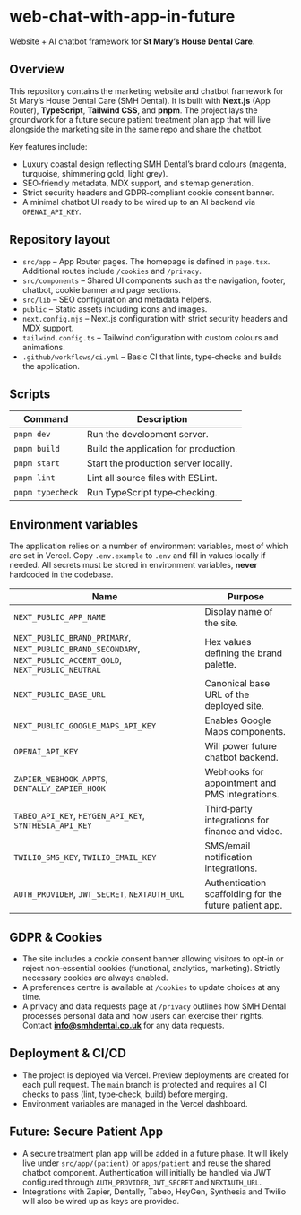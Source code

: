 # web-chat-with-app-in-future

Website + AI chatbot framework for **St Mary’s House Dental Care**.

## Overview

This repository contains the marketing website and chatbot framework for St Mary’s House Dental Care (SMH Dental). It is built with **Next.js** (App Router), **TypeScript**, **Tailwind CSS**, and **pnpm**. The project lays the groundwork for a future secure patient treatment plan app that will live alongside the marketing site in the same repo and share the chatbot.

Key features include:

- Luxury coastal design reflecting SMH Dental’s brand colours (magenta, turquoise, shimmering gold, light grey).
- SEO‑friendly metadata, MDX support, and sitemap generation.
- Strict security headers and GDPR‑compliant cookie consent banner.
- A minimal chatbot UI ready to be wired up to an AI backend via `OPENAI_API_KEY`.

## Repository layout

- `src/app` – App Router pages. The homepage is defined in `page.tsx`. Additional routes include `/cookies` and `/privacy`.
- `src/components` – Shared UI components such as the navigation, footer, chatbot, cookie banner and page sections.
- `src/lib` – SEO configuration and metadata helpers.
- `public` – Static assets including icons and images.
- `next.config.mjs` – Next.js configuration with strict security headers and MDX support.
- `tailwind.config.ts` – Tailwind configuration with custom colours and animations.
- `.github/workflows/ci.yml` – Basic CI that lints, type‑checks and builds the application.

## Scripts

| Command | Description |
| --- | --- |
| `pnpm dev` | Run the development server. |
| `pnpm build` | Build the application for production. |
| `pnpm start` | Start the production server locally. |
| `pnpm lint` | Lint all source files with ESLint. |
| `pnpm typecheck` | Run TypeScript type‑checking. |

## Environment variables

The application relies on a number of environment variables, most of which are set in Vercel. Copy `.env.example` to `.env` and fill in values locally if needed. All secrets must be stored in environment variables, **never** hardcoded in the codebase.

| Name | Purpose |
| --- | --- |
| `NEXT_PUBLIC_APP_NAME` | Display name of the site. |
| `NEXT_PUBLIC_BRAND_PRIMARY`, `NEXT_PUBLIC_BRAND_SECONDARY`, `NEXT_PUBLIC_ACCENT_GOLD`, `NEXT_PUBLIC_NEUTRAL` | Hex values defining the brand palette. |
| `NEXT_PUBLIC_BASE_URL` | Canonical base URL of the deployed site. |
| `NEXT_PUBLIC_GOOGLE_MAPS_API_KEY` | Enables Google Maps components. |
| `OPENAI_API_KEY` | Will power future chatbot backend. |
| `ZAPIER_WEBHOOK_APPTS`, `DENTALLY_ZAPIER_HOOK` | Webhooks for appointment and PMS integrations. |
| `TABEO_API_KEY`, `HEYGEN_API_KEY`, `SYNTHESIA_API_KEY` | Third‑party integrations for finance and video. |
| `TWILIO_SMS_KEY`, `TWILIO_EMAIL_KEY` | SMS/email notification integrations. |
| `AUTH_PROVIDER`, `JWT_SECRET`, `NEXTAUTH_URL` | Authentication scaffolding for the future patient app. |

## GDPR & Cookies

- The site includes a cookie consent banner allowing visitors to opt‑in or reject non‑essential cookies (functional, analytics, marketing). Strictly necessary cookies are always enabled.
- A preferences centre is available at `/cookies` to update choices at any time.
- A privacy and data requests page at `/privacy` outlines how SMH Dental processes personal data and how users can exercise their rights. Contact **info@smhdental.co.uk** for any data requests.

## Deployment & CI/CD

- The project is deployed via Vercel. Preview deployments are created for each pull request. The `main` branch is protected and requires all CI checks to pass (lint, type‑check, build) before merging.
- Environment variables are managed in the Vercel dashboard.

## Future: Secure Patient App

- A secure treatment plan app will be added in a future phase. It will likely live under `src/app/(patient)` or `apps/patient` and reuse the shared chatbot component. Authentication will initially be handled via JWT configured through `AUTH_PROVIDER`, `JWT_SECRET` and `NEXTAUTH_URL`.
- Integrations with Zapier, Dentally, Tabeo, HeyGen, Synthesia and Twilio will also be wired up as keys are provided.
